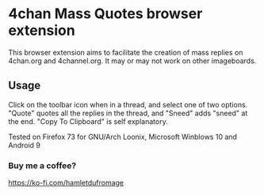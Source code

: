 # 4chan Mass Quotes browser extension

This browser extension aims to facilitate the creation of mass replies on 4chan.org and 4channel.org. It may or may not work on other imageboards.

## Usage

Click on the toolbar icon when in a thread, and select one of two options. "Quote" quotes all the replies in the thread, and "Sneed" adds "sneed" at the end. "Copy To Clipboard" is self explanatory.

Tested on Firefox 73 for GNU/Arch Loonix, Microsoft Winblows 10 and Android 9

### Buy me a coffee?

https://ko-fi.com/hamletdufromage